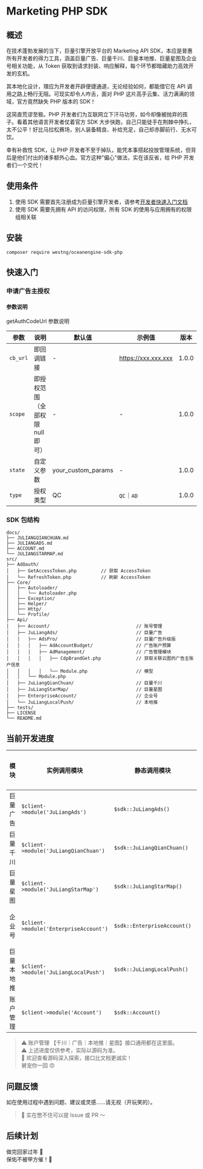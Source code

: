 # Marketing PHP SDK

## 概述

在技术蓬勃发展的当下，巨量引擎开放平台的 Marketing API SDK，本应是普惠所有开发者的得力工具，涵盖巨量广告、巨量千川、巨量本地推、巨量星图及企业号相关功能，从 Token 获取到请求封装、响应解释，每个环节都暗藏助力高效开发的玄机。

其本地化设计，理应为开发者开辟便捷通道，无论经验如何，都能借它在 API 调用之路上畅行无阻。可现实却令人咋舌，面对 PHP 这片高手云集、活力满满的领域，官方竟然缺失 PHP 版本的 SDK！

这简直荒谬至极。PHP 开发者们为互联网立下汗马功劳，如今却像被抛弃的孩子。看着其他语言开发者仗着官方 SDK 大步快跑，自己只能徒手在荆棘中挣扎，太不公平！好比马拉松赛场，别人装备精良、补给充足，自己却赤脚前行、无水可饮。

幸有补救性 SDK，让 PHP 开发者不至于掉队，能凭本事搭起投放管理系统，但背后是他们付出的诸多额外心血。官方这种"偏心"做法，实在该反省，给 PHP 开发者们一个交代！

## 使用条件

1. 使用 SDK 需要首先注册成为巨量引擎开发者，请参考[开发者快速入门文档](https://open.oceanengine.com/labels/7/docs/1696710498372623)
2. 使用 SDK 需要先拥有 API 的访问权限，所有 SDK 的使用与应用拥有的权限组相关联

## 安装

```shell
composer require westng/oceanengine-sdk-php
```

## 快速入门

### 申请广告主授权

#### 参数说明

getAuthCodeUrl 参数说明

| 参数     | 说明                             | 默认值             | 示例值              | 版本  |
| -------- | -------------------------------- | ------------------ | ------------------- | ----- |
| `cb_url` | 即回调链接                       | -                  | https://xxx.xxx.xxx | 1.0.0 |
| `scope`  | 即授权范围（全部权限 null 即可） | -                  | -                   | 1.0.0 |
| `state`  | 自定义参数                       | your_custom_params | -                   | 1.0.0 |
| `type`   | 授权类型                         | QC                 | `QC`｜`AD`          | 1.0.0 |

### SDK 包结构

```
docs/
├── JULIANGQIANCHUAN.md
├── JULIANGADS.md
├── ACCOUNT.md
└── JULIANGSTARMAP.md
src/
├── AdOauth/
│   ├── GetAccessToken.php         // 获取 AccessToken
│   └── RefreshToken.php           // 刷新 AccessToken
├── Core/
│   ├── Autoloader/
│   │   └── Autoloader.php
│   ├── Exception/
│   ├── Helper/
│   ├── Http/
│   └── Profile/
├── Api/
│   ├── Account/                                // 账号管理  
│   ├── JuLiangAds/                             // 巨量广告
│   │   ├── AdsPro/                             // 巨量广告升级版
│   │   │   ├── AdAccountBudget/                // 广告账户预算
│   │   │   ├── AdManagement/                   // 广告管理模块
│   │   │   │   ├── CdpBrandGet.php             // 获取关联云图的广告主账户信息
│   │   │   │   └── Module.php                  // 模型
│   │   └── Module.php
│   ├── JuLiangQianChuan/                       // 巨量千川
│   ├── JuLiangStarMap/                         // 巨量星图
│   ├── EnterpriseAccount/                      // 企业号
│   └── JuLiangLocalPush/                       // 本地推
├── tests/
├── LICENSE
└── README.md
```

## 当前开发进度

| 模块       | 实例调用模块                           | 静态调用模块                | 状态      | 文档链接                             |
| ---------- | -------------------------------------- | --------------------------- | --------- | ------------------------------------ |
| 巨量广告   | `$client->module('JuLiangAds')`        | `$sdk::JuLiangAds()`        | ✅ 已完成 | [点击查看](docs/JULIANGADS.md)       |
| 巨量千川   | `$client->module('JuLiangQianChuan')`  | `$sdk::JuLiangQianChuan()`  | ✅ 已完成 | [点击查看](docs/JULIANGQIANCHUAN.md) |
| 巨量星图   | `$client->module('JuLiangStarMap')`    | `$sdk::JuLiangStarMap()`    | ✅ 已完成 | [点击查看](docs/JULIANGSTARMAP.md)   |
| 企业号     | `$client->module('EnterpriseAccount')` | `$sdk::EnterpriseAccount()` | ⏳ 开发中 | -                                    |
| 巨量本地推 | `$client->module('JuLiangLocalPush')`  | `$sdk::JuLiangLocalPush()`  | ⏳ 开发中 | -                                    |
| 账户管理   | `$client->module('Account')`           | `$sdk::Account()`           | ✅ 已完成 | [点击查看](docs/ACCOUNT.md)          |
> ⚠️ 账户管理 【千川｜广告｜本地推｜星图】接口通用都在这里面。   
> ⚠️ 上述进度仅供参考，实际以源码为准。  
> 🧠 欢迎查看源码深入探索，接口比文档更诚实！  
> 舅宠你一回 😠

## 问题反馈

如在使用过程中遇到问题、建议或灵感……请无视（开玩笑的）。

> 📨 实在憋不住可以提 Issue 或 PR ～

## 后续计划

做完回家过年 🧨  
保佑不被甲方催！🙏
